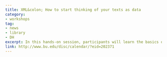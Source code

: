 ```yaml
---
title: XML&colon; How to start thinking of your texts as data
category:
- workshops
tag: 
- news
- library
- DH
excerpt: In this hands-on session, participants will learn the basics of XML (eXtensible Markup Language) and semantic text encoding, and will be briefly introduced to commonly used encoding standards. We will discuss why you might want to encode text, and look at some tools that can help you visualize encoded text. Participants should bring laptops or tablets to work on.
link: http://www.bu.edu/disc/calendar/?eid=202371
---
```

